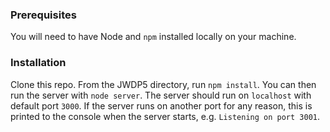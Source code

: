 

### Prerequisites ###

You will need to have Node and `npm` installed locally on your machine.

### Installation ###

Clone this repo. 
From the JWDP5 directory, run `npm install`. 
You can then run the server with `node server`. 
The server should run on `localhost` with default port `3000`. If the
server runs on another port for any reason, this is printed to the
console when the server starts, e.g. `Listening on port 3001`.
